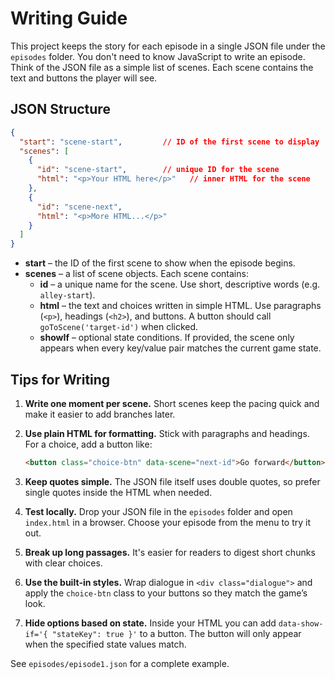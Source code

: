 # Writing Guide

This project keeps the story for each episode in a single JSON file under the
`episodes` folder. You don't need to know JavaScript to write an episode.
Think of the JSON file as a simple list of scenes. Each scene contains the text
and buttons the player will see.

## JSON Structure

```json
{
  "start": "scene-start",         // ID of the first scene to display
  "scenes": [
    {
      "id": "scene-start",        // unique ID for the scene
      "html": "<p>Your HTML here</p>"   // inner HTML for the scene
    },
    {
      "id": "scene-next",
      "html": "<p>More HTML...</p>"
    }
  ]
}
```

* **start** – the ID of the first scene to show when the episode begins.
* **scenes** – a list of scene objects. Each scene contains:
  * **id** – a unique name for the scene. Use short, descriptive words (e.g. `alley-start`).
  * **html** – the text and choices written in simple HTML. Use paragraphs
    (`<p>`), headings (`<h2>`), and buttons. A button should call
    `goToScene('target-id')` when clicked.
  * **showIf** – optional state conditions. If provided, the scene only appears
    when every key/value pair matches the current game state.

## Tips for Writing

1. **Write one moment per scene.** Short scenes keep the pacing quick and make
   it easier to add branches later.
2. **Use plain HTML for formatting.** Stick with paragraphs and headings. For a
   choice, add a button like:

    ```html
    <button class="choice-btn" data-scene="next-id">Go forward</button>
    ```

3. **Keep quotes simple.** The JSON file itself uses double quotes, so prefer
   single quotes inside the HTML when needed.
4. **Test locally.** Drop your JSON file in the `episodes` folder and open
   `index.html` in a browser. Choose your episode from the menu to try it out.
5. **Break up long passages.** It's easier for readers to digest short chunks
   with clear choices.
6. **Use the built‑in styles.** Wrap dialogue in `<div class="dialogue">` and
   apply the `choice-btn` class to your buttons so they match the game’s look.
7. **Hide options based on state.** Inside your HTML you can add
   `data-show-if='{ "stateKey": true }'` to a button. The button will only
   appear when the specified state values match.

See `episodes/episode1.json` for a complete example.
